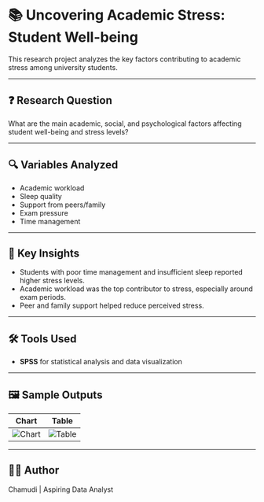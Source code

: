 # 📚 Uncovering Academic Stress: Student Well-being

This research project analyzes the key factors contributing to academic stress among university students.

---

## ❓ Research Question
What are the main academic, social, and psychological factors affecting student well-being and stress levels?

---

## 🔍 Variables Analyzed
- Academic workload
- Sleep quality
- Support from peers/family
- Exam pressure
- Time management

---

## 🔑 Key Insights
- Students with poor time management and insufficient sleep reported higher stress levels.
- Academic workload was the top contributor to stress, especially around exam periods.
- Peer and family support helped reduce perceived stress.

---

## 🛠 Tools Used
- **SPSS** for statistical analysis and data visualization

---

## 🖼️ Sample Outputs

| Chart | Table |
|-------|-------|
| ![Chart](screenshots/output_chart_1.png) | ![Table](screenshots/output_table_1.png) |

---

## 👩‍💻 Author
Chamudi | Aspiring Data Analyst
